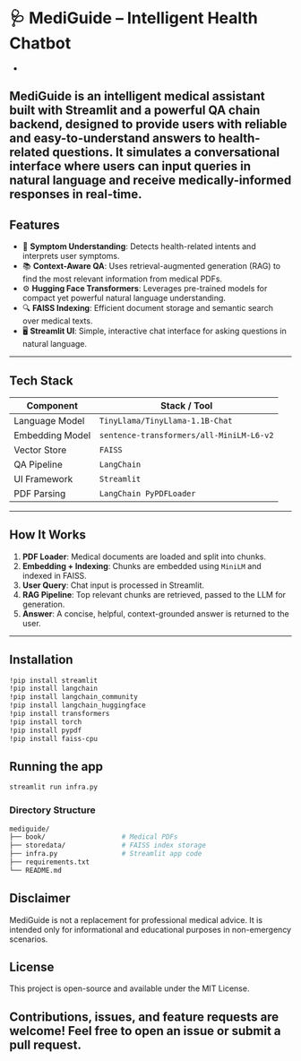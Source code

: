 # 🩺 MediGuide – Intelligent Health Chatbot
-
MediGuide is an intelligent medical assistant built with Streamlit and a powerful QA chain backend, designed to provide users with reliable and easy-to-understand answers to health-related questions. It simulates a conversational interface where users can input queries in natural language and receive medically-informed responses in real-time.
---

## Features

- 🧠 **Symptom Understanding**: Detects health-related intents and interprets user symptoms.
- 📚 **Context-Aware QA**: Uses retrieval-augmented generation (RAG) to find the most relevant information from medical PDFs.
- ⚙️ **Hugging Face Transformers**: Leverages pre-trained models for compact yet powerful natural language understanding.
- 🔍 **FAISS Indexing**: Efficient document storage and semantic search over medical texts.
- 🖥️ **Streamlit UI**: Simple, interactive chat interface for asking questions in natural language.

---

## Tech Stack

| Component              | Stack / Tool                        |
|------------------------|-------------------------------------|
| Language Model         | `TinyLlama/TinyLlama-1.1B-Chat`     |
| Embedding Model        | `sentence-transformers/all-MiniLM-L6-v2` |
| Vector Store           | `FAISS`                             |
| QA Pipeline            | `LangChain`                         |
| UI Framework           | `Streamlit`                         |
| PDF Parsing            | `LangChain PyPDFLoader`             |

---

## How It Works

1. **PDF Loader**: Medical documents are loaded and split into chunks.
2. **Embedding + Indexing**: Chunks are embedded using `MiniLM` and indexed in FAISS.
3. **User Query**: Chat input is processed in Streamlit.
4. **RAG Pipeline**: Top relevant chunks are retrieved, passed to the LLM for generation.
5. **Answer**: A concise, helpful, context-grounded answer is returned to the user.

---

## Installation

```bash
!pip install streamlit
!pip install langchain
!pip install langchain_community
!pip install langchain_huggingface
!pip install transformers
!pip install torch
!pip install pypdf
!pip install faiss-cpu
```

## Running the app
```bash
streamlit run infra.py
```

### Directory Structure
```bash
mediguide/
├── book/                   # Medical PDFs
├── storedata/              # FAISS index storage
├── infra.py                # Streamlit app code
├── requirements.txt
└── README.md
```
## Disclaimer
MediGuide is not a replacement for professional medical advice. It is intended only for informational and educational purposes in non-emergency scenarios.

## License
This project is open-source and available under the MIT License.

## Contributions, issues, and feature requests are welcome! Feel free to open an issue or submit a pull request.
